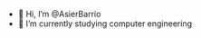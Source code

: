 - 👋 Hi, I’m @AsierBarrio
- 🌱 I’m currently studying computer engineering


<!---
AsierBarrio/AsierBarrio is a ✨ special ✨ repository because its `README.md` (this file) appears on your GitHub profile.
You can click the Preview link to take a look at your changes.
- 👀 I’m interested in ...
- 📫 How to reach me ...
- ⚡ Fun fact: ...
--->
